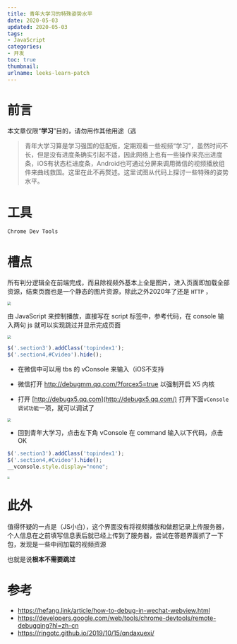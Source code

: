 ```yaml
---
title: 青年大学习的特殊姿势水平
date: 2020-05-03
updated: 2020-05-03
tags: 
- JavaScript
categories: 
- 开发
toc: true
thumbnail:
urlname: leeks-learn-patch
---
```

# 前言

本文章仅限“**学习**”目的，请勿用作其他用途（逃


<!--more-->


> 青年大学习算是学习强国的低配版，定期观看一些视频“学习”，虽然时间不长，但是没有进度条确实引起不适，因此网络上也有一些操作来亮出进度条，iOS有状态栏进度条，Android也可通过分屏来调用微信的视频播放组件来曲线救国。这里在此不再赘述。这里试图从代码上探讨一些特殊的姿势水平。

# 工具

`Chrome Dev Tools`

# 槽点

所有判分逻辑全在前端完成，而且除视频外基本上全是图片，进入页面即加载全部资源，结束页面也是一个静态的图片资源，除此之外2020年了还是 `HTTP` ，

<img src="https://cdn.misanzhiwu.top/2020/03/02/303c0728c7d04.png" style="zoom:50%;" />



由 JavaScript 来控制播放，直接写在 script 标签中，参考代码，在 console 输入两句 js 就可以实现跳过并显示完成页面

<img src="https://cdn.misanzhiwu.top/2020/03/02/d5222f95a028e.png" style="zoom:50%;" />

```JavaScript
$('.section3').addClass('topindex1');
$('.section4,#Cvideo').hide();
```

- 在微信中可以用 tbs 的 vConsole 来输入（iOS不支持

- 微信打开 http://debugmm.qq.com/?forcex5=true 以强制开启 X5 内核

- 打开 [http://debugx5.qq.com](http://debugx5.qq.com/) 打开下面`vConsole调试功能`一项，就可以调试了 

<img src="https://cdn.misanzhiwu.top/2020/03/02/6819a3db69b19.jpg" style="zoom:50%;" />

- 回到青年大学习，点击左下角 vConsole 在 command 输入以下代码，点击OK

```JavaScript
$('.section3').addClass('topindex1');
$('.section4,#Cvideo').hide();
__vconsole.style.display="none"; 
```





<img src="https://cdn.misanzhiwu.top/2020/03/02/5b50cd19bff29.jpg" style="zoom: 33%;" />



# 此外

值得怀疑的一点是（JS小白），这个界面没有将视频播放和做题记录上传服务器，个人信息在之前填写信息表后就已经上传到了服务器，尝试在答题界面抓了一下包，发现是一些中间加载的视频资源

也就是说**根本不需要跳过**





# 参考

 - https://hefang.link/article/how-to-debug-in-wechat-webview.html
 - https://developers.google.com/web/tools/chrome-devtools/remote-debugging?hl=zh-cn
 - https://ringotc.github.io/2019/10/15/qndaxuexi/

